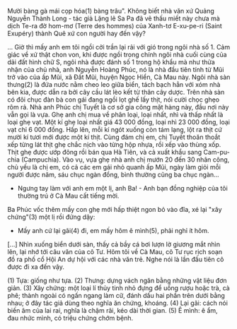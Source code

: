 Mười bàng gà mái cọp hóa(1) bàng trâu". Không biết nhà văn xứ Quảng Nguyễn Thành Long - tác giả Lặng lẽ Sa Pa đã vẽ thấu miết này chưa mà dịch Te-ra đờ hom-mơ (Terre des hommes) của Xanh-tơ E-xu-pe-ri (Saint Exupéry) thành Quê xứ con người hay đến vậy?

... Giờ thì mấy anh em tôi ngồi cởi trần lại rải với gió trong ngôi nhà số 1. Cảm giác về xứ thật chon von, khi được ngồi trong chính ngôi nhà cuối cùng của dải đất hình chữ S, ngôi nhà được đánh số 1 trong hộ khẩu mà như thửa nhận của chủ nhà, anh Nguyễn Hoàng Phúc, nó là nhà đầu tiên tính từ Mũi trở vào của ấp Mũi, xã Đất Mũi, huyện Ngọc Hiển, Cà Mau này. Ngôi nhà sàn thưng(2) là đứa nước nằm cheo leo giữa biển, tách bạch hẳn với xóm nhà bên kia, được dẫn ra bởi cây cầu lát lèo kết từ thân cây dược. Trên nhà sàn có đôi chục đàn bà con gái đang ngồi lọt ghế lấy thịt, nói cười chọc ghẹo rôm rả. Nhà anh Phúc chị Tuyết là cơ sở gia công mặt hàng này, đầu nơi này vẫn gọi là vựa. Ghẹ anh chị mua về phân loại, loại nhất, nhì và thấp nhất là loại ghẹ vạt. Một kí ghẹ loại nhất giá 43 000 đồng, loại nhì 23 000 đồng, loại vạt chỉ 6 000 đồng. Hấp lên, mỗi kí ngót xuống còn tám lạng, lột ra thịt cứ mười kí tươi mới được một kí thịt. Cùng đám chị em, chị Tuyết thoăn thoắt xếp từng lát thịt ghẹ chắc nịch vào từng hộp nhựa, rồi xếp vào thùng xốp. Thịt ghẹ được ướp đông rồi bán qua Hà Tiên, và cả xuất khẩu sang Cam-pu-chia (Campuchia). Vào vụ, vựa ghẹ nhà anh chị mướn 20 đến 30 nhân công, chủ yếu là chị em, có cả các em gái nhỏ quanh ấp Mũi, ngày làm giỏi mỗi người được năm, sáu chục ngàn đồng, bình thường cũng ba chục ngàn...

- Ngưng tay làm với anh em một lị, anh Ba! - Anh bạn đồng nghiệp của tôi thường trú ở Cà Mau cất tiếng mời.

Ba Phúc vốc thêm mấy con ghẹ mới hấp thiệt ngon bỏ vào đĩa, xé lại "xây chứng"(3) một lị rồi đứng dậy:

- Mấy anh cứ lại gãi(4) đi, em mấy hôm ê mình(5), phải nghỉ ít hôm.

[...] Nhìn xuống biển dưới sàn, thấy cả bầy cá bơi lượn lờ giương mắt nhìn lên, lại nhớ tới câu văn của cô Tư. Hôm tôi về Cà Mau, cô Tư rục rịch soạn đồ ra phố cổ Hội An dự hội với các nhà văn trẻ. Nghe nói là lần đầu tiên cô được đi xa đến vậy.

(1) Tựa: giống như tựa.
(2) Thưng: dựng vách ngăn bằng những vật liệu đơn giản.
(3) Xây chứng: một loại lí thủy tinh nhỏ đựng để uống rượu hoặc trà, cà phê; thành ngoài có ngấn ngang làm cữ, đánh dấu hai phần trên dưới bằng nhau; ở đây tác giả dùng theo nghĩa ăn chứng, khoáng.
(4) Lại gãi: cách nói biến âm của lai rai, nghĩa là chậm rãi, kéo dài thời gian.
(5) Ê mình: ê ẩm, đau nhức mình, có triệu chứng chớm bệnh.